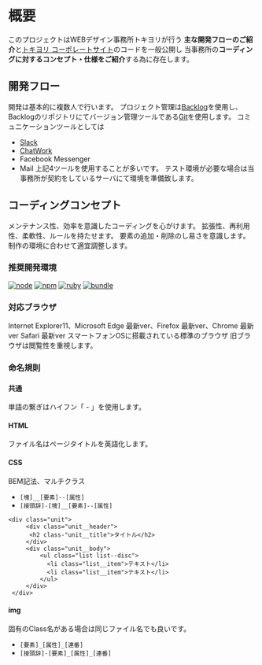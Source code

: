 # 概要

このプロジェクトはWEBデザイン事務所トキヨリが行う
**主な開発フローのご紹介**と[トキヨリ コーポレートサイト](https://tokiyori.jp)のコードを一般公開し
当事務所の**コーディングに対するコンセプト・仕様をご紹介**する為に存在します。

## 開発フロー

開発は基本的に複数人で行います。
プロジェクト管理は[Backlog](https://backlog.com/ja/)を使用し、Backlogのリポジトリにてバージョン管理ツールである[Git](https://ja.wikipedia.org/wiki/Git)を使用します。
コミュニケーションツールとしては
- [Slack](https://slack.com/intl/ja-jp/lp/two?cvosrc=ppc.google.d_ppc_google_ja_jp_brand-hv&cvo_creative=257450954142&utm_medium=ppc&utm_source=google&utm_campaign=d_ppc_google_ja_jp_brand-hv&utm_term=slack&cvosrc=ppc.google.slack&cvo_campaign=&cvo_crid=257450954142&Matchtype=e&utm_source=google&utm_medium=ppc&c3api=5523,257450954142,slack&gclid=CjwKCAjwyMfZBRAXEiwA-R3gM26X8rhx4H1K8ixcQM1HoHRAaPgXHeMI9DWIVWcIyr70nMev-JZrixoCQosQAvD_BwE&gclsrc=aw.ds&dclid=CLSX-66t8dsCFZcxKgodHFMGug)
- [ChatWork](https://go.chatwork.com/ja/?adcode=fscwpcsemgognonjp0006&utm_source=google&utm_medium=cpc&utm_campaign=conflict&utm_term=slack&utm_content=277443657024)
- Facebook Messenger
- Mail
上記4ツールを使用することが多いです。
テスト環境が必要な場合は当事務所が契約をしているサーバにて環境を準備致します。



## コーディングコンセプト

メンテナンス性、効率を意識したコーディングを心がけます。
拡張性、再利用性、柔軟性、ルールを持たせます。
要素の追加・削除のし易さを意識します。
制作の環境に合わせて適宜調整します。

### 推奨開発環境

[![node](https://img.shields.io/badge/node-v8.11.3-green.svg "node v5.5.0")](https://nodejs.org/ja/)
[![npm](https://img.shields.io/badge/npm-v5.6.0-orange.svg "npm v3.3.12")](https://www.npmjs.com/)
[![ruby](https://img.shields.io/badge/ruby-v2.2.0-red.svg "ruby v2.2.0")](https://www.ruby-lang.org/ja/)
[![bundle](https://img.shields.io/badge/bundle-v1.13.7-yellow.svg "bundle v1.13.7")](http://railsdoc.com/references/bundle)

### 対応ブラウザ

Internet Explorer11、Microsoft Edge 最新ver、Firefox 最新ver、Chrome 最新ver Safari 最新ver
スマートフォンOSに搭載されている標準のブラウザ
旧ブラウザは閲覧性を重視します。

### 命名規則

#### 共通

単語の繋ぎはハイフン「 - 」を使用します。

#### HTML

ファイル名はページタイトルを英語化します。

#### CSS

BEM記法、マルチクラス

- ````[塊]__[要素]--[属性]````
- ````[接頭辞]-[塊]__[要素]--[属性]````

````
<div class="unit">
     <div class="unit__header">
      <h2 class-"unit__title">タイトル</h2>
     </div>
     <div class="unit__body">
         <ul class="list list--disc">
           <li class="list__item">テキスト</li>
           <li class="list__item">テキスト</li>
         </ul>
     </div>
 </div>
````

#### img

固有のClass名がある場合は同じファイル名でも良いです。

- ````[要素]_[属性]_[連番]````
- ````[接頭辞]-[要素]_[属性]_[連番]````
